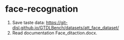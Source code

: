 # face-recognation
1. Save taste data: https://git-disl.github.io/GTDLBench/datasets/att_face_dataset/
2. Read documentation Face_ditaction.docx.
